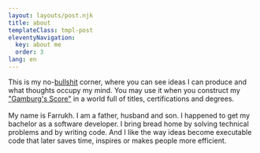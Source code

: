 ```yaml
---
layout: layouts/post.njk
title: about
templateClass: tmpl-post
eleventyNavigation:
  key: about me
  order: 3
lang: en
---
```


This is my no-[bullshit](https://archive.org/details/importanceofwhat00harr/page/117/mode/2up) corner, where you can see ideas I can produce and what thoughts occupy my mind. You may use it when you construct my ["Gamburg's Score"](https://ru.wikipedia.org/wiki/%D0%93%D0%B0%D0%BC%D0%B1%D1%83%D1%80%D0%B3%D1%81%D0%BA%D0%B8%D0%B9_%D1%81%D1%87%D1%91%D1%82) in a world full of titles, certifications and degrees.
<br/>
<br/>
My name is Farrukh. I am a father, husband and son. I happened to get my bachelor as a software developer. I bring bread home by solving technical problems and by writing code. And I like the way ideas become executable code that later saves time, inspires or makes people more efficient.
